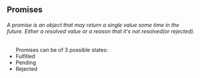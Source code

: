 <h2>Promises</h2>

<h6>A promise is an object that may return a single value some time in the future. Either a resolved value or a reason that it's not resolved(or rejected).</h6>

<ul>Promises can be of 3 possible states: 
	<li>Fulfilled</li>
	<li>Pending</li>
	<li>Rejected</li>
</ul>